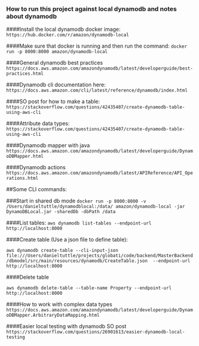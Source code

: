 ### How to run this project against local dynamodb and notes about dynamodb

####Install the local dynamodb docker image:
`https://hub.docker.com/r/amazon/dynamodb-local`

####Make sure that docker is running and then run the command:
`docker run -p 8000:8000 amazon/dynamodb-local`

####General dynamodb best practices
`https://docs.aws.amazon.com/amazondynamodb/latest/developerguide/best-practices.html`

####Dynamodb cli documentation here:
`https://docs.aws.amazon.com/cli/latest/reference/dynamodb/index.html`

####SO post for how to make a table:
`https://stackoverflow.com/questions/42435407/create-dynamodb-table-using-aws-cli`

####Attribute data types:
`https://stackoverflow.com/questions/42435407/create-dynamodb-table-using-aws-cli `

####Dynamodb mapper with java
`https://docs.aws.amazon.com/amazondynamodb/latest/developerguide/DynamoDBMapper.html`

####Dynamodb actions
`https://docs.aws.amazon.com/amazondynamodb/latest/APIReference/API_Operations.html`

##Some CLI commands:

###Start in shared db mode
`docker run -p 8000:8000 -v /Users/danieltuttle/dynamodblocal:/data/ amazon/dynamodb-local -jar DynamoDBLocal.jar -sharedDb -dbPath /data`

####List tables: 
`aws dynamodb list-tables --endpoint-url http://localhost:8000`

####Create table (Use a json file to define table):

`aws dynamodb create-table --cli-input-json file:///Users/danieltuttle/projects/globati/code/backend/MasterBackend/dbmodel/src/main/resources/dynamodb/CreateTable.json  --endpoint-url http://localhost:8000`

####Delete table

`aws dynamodb delete-table --table-name Property --endpoint-url http://localhost:8000`

####How to work with complex data types
`https://docs.aws.amazon.com/amazondynamodb/latest/developerguide/DynamoDBMapper.ArbitraryDataMapping.html`

####Easier local testing with dynamodb SO post
`https://stackoverflow.com/questions/26901613/easier-dynamodb-local-testing`